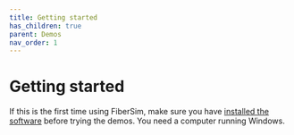 ```yaml
---
title: Getting started
has_children: true
parent: Demos
nav_order: 1
---
```


# Getting started

If this is the first time using FiberSim, make sure you have [installed the software](../../installation/installation.html) before trying the demos. You need a computer running Windows.



